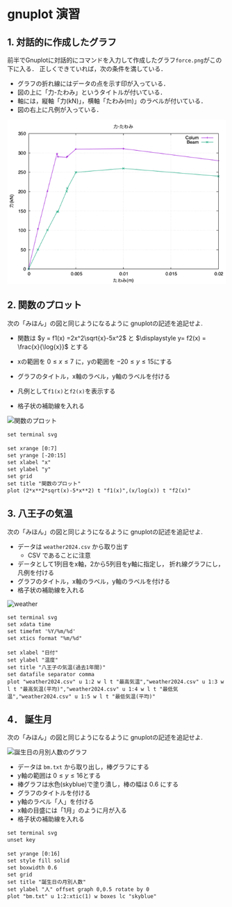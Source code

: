# gnuplot 演習
## 1. 対話的に作成したグラフ

前半でGnuplotに対話的にコマンドを入力して作成したグラフ`force.png`がこの下に入る．
正しくできていれば，次の条件を満している．

- グラフの折れ線にはデータの点を示す印が入っている．
- 図の上に「力-たわみ」というタイトルが付いている．
- 軸には，縦軸「力(kN)」，横軸「たわみ(m)」のラベルが付いている．
- 図の右上に凡例が入っている．

![前半で作成したグラフがここに入る](force.png)

## 2. 関数のプロット

次の「みほん」の図と同じようになるように gnuplotの記述を追記せよ.

- 関数は $y = f1(x) =2x^2\sqrt{x}-5x^2$ と $\displaystyle y= f2(x) = \frac{x}{\log{x}}$ とする
- xの範囲を $0 \leq x \leq 7$ に，yの範囲を $-20 \leq y \leq 15$にする
- グラフのタイトル，x軸のラベル，y軸のラベルを付ける
- 凡例として`f1(x)`と`f2(x)`を表示する

- 格子状の補助線を入れる

![関数のプロット](funcplot.png)

```gnuplot {cmd=true output="html"}
set terminal svg

set xrange [0:7]
set yrange [-20:15]
set xlabel "x"
set ylabel "y"
set grid
set title "関数のプロット"
plot (2*x**2*sqrt(x)-5*x**2) t "f1(x)",(x/log(x)) t "f2(x)"
```

## 3. 八王子の気温

次の「みほん」の図と同じようになるように gnuplotの記述を追記せよ.

- データは `weather2024.csv` から取り出す
  - CSV であることに注意
- データとして1列目をx軸，2から5列目をy軸に指定し，
折れ線グラフにし，凡例を付ける
- グラフのタイトル，x軸のラベル，y軸のラベルを付ける
- 格子状の補助線を入れる

![weather](weather2024.png)

```gnuplot {cmd=true, output="html"}
set terminal svg
set xdata time
set timefmt '%Y/%m/%d'
set xtics format "%m/%d"

set xlabel "日付"
set ylabel "温度"
set title "八王子の気温(過去1年間)"
set datafile separator comma
plot "weather2024.csv" u 1:2 w l t "最高気温","weather2024.csv" u 1:3 w l t "最高気温(平均)","weather2024.csv" u 1:4 w l t "最低気温","weather2024.csv" u 1:5 w l t "最低気温(平均)"

```

## 4． 誕生月

次の「みほん」の図と同じようになるように gnuplotの記述を追記せよ.

![誕生日の月別人数のグラフ](birthMonth.png)

- データは `bm.txt` から取り出し，棒グラフにする
- y軸の範囲は $0 \le y \le 16$とする
- 棒グラフは水色(skyblue)で塗り潰し，棒の幅は 0.6 にする
- グラフのタイトルを付ける
- y軸のラベル「人」を付ける
- x軸の目盛には「1月」のように月が入る
- 格子状の補助線を入れる

```gnuplot {cmd=true, output="html"}
set terminal svg
unset key

set yrange [0:16]
set style fill solid
set boxwidth 0.6
set grid
set title "誕生日の月別人数"
set ylabel "人" offset graph 0,0.5 rotate by 0
plot "bm.txt" u 1:2:xtic(1) w boxes lc "skyblue"

```